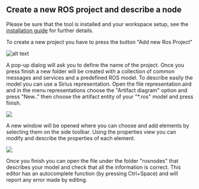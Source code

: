 ## Create a new ROS project and describe a node

Please be sure that the tool is installed and your workspace setup, see the [installation guide](../README.md) for further details.

To create a new project you have to press the button "Add new Ros Project"

![alt text](images/new_project.png)

A pop-up dialog will ask you to define the name of the project. Once you press finish a new folder will be created with a collection of common messages and services and a predefined ROS model. To describe easily the model you can use a Sirius representation. Open the file representation.aird and in the menu representations choose the "Artifact diagram" option and press "New.." then choose the artifact entity of your "*.ros" model and press finish. 

![](images/new_artifact_representation.png)


A new window will be opened where you can choose and add elements by selecting them on the side toolbar. Using the properties view you can modify and describe the properties of each element. 

![](images/node_representation.png)

Once you finish you can open the file under the folder "rosnodes" that describes your model and check that all the information is correct. This editor has an autocomplete function (by pressing Ctrl+Space) and will report any error made by editing.

